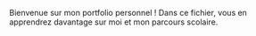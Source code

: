  Bienvenue sur mon portfolio personnel ! Dans ce fichier, vous en apprendrez davantage sur moi et mon parcours scolaire. 
